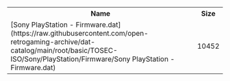 <table>
<tr><th>Name</th><th>Size</th></tr>
<tr><td>
[Sony PlayStation - Firmware.dat](https://raw.githubusercontent.com/open-retrogaming-archive/dat-catalog/main/root/basic/TOSEC-ISO/Sony/PlayStation/Firmware/Sony PlayStation - Firmware.dat)
</td><td>10452</td></tr>
</table>

